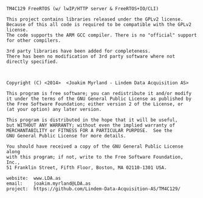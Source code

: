     TM4C129 FreeRTOS (w/ lwIP/HTTP server & FreeRTOS+IO/CLI)

    This project contains libraries released under the GPLv2 license. 
    Because of this all code is required to be compatible with the GPLv2 license.
    The code supports the ARM GCC compiler. There is no "official" support for other compilers.

    3rd party libraries have been added for completeness. 
    There has been no modification of 3rd party software where not directly specified.


    
    Copyright (C) <2014>  <Joakim Myrland - Lindem Data Acquisition AS>

    This program is free software; you can redistribute it and/or modify
    it under the terms of the GNU General Public License as published by
    the Free Software Foundation; either version 2 of the License, or
    (at your option) any later version.

    This program is distributed in the hope that it will be useful,
    but WITHOUT ANY WARRANTY; without even the implied warranty of
    MERCHANTABILITY or FITNESS FOR A PARTICULAR PURPOSE.  See the
    GNU General Public License for more details.

    You should have received a copy of the GNU General Public License along
    with this program; if not, write to the Free Software Foundation, Inc.,
    51 Franklin Street, Fifth Floor, Boston, MA 02110-1301 USA.
    
    website:  www.LDA.as
    email:    joakim.myrland@LDA.as
    project:  https://github.com/Lindem-Data-Acquisition-AS/TM4C129/
